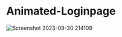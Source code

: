 # Animated-Loginpage
![Screenshot 2023-09-30 214109](https://github.com/NikCdy/Animated-Loginpage/assets/51456428/d0001492-5cd5-48f4-9985-5e6a402df17d)
